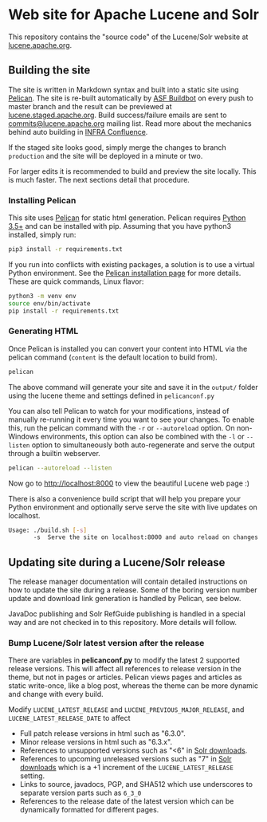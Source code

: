 # Web site for Apache Lucene and Solr

This repository contains the "source code" of the Lucene/Solr website at [lucene.apache.org](https://lucene.apache.org/).

## Building the site

The site is written in Markdown syntax and built into a static site using [Pelican][1]. The site is re-built automatically by [ASF Buildbot][5] on every push to master branch and the result can be previewed at [lucene.staged.apache.org][6]. Build success/failure emails are sent to [commits@lucene.apache.org][7] mailing list. Read more about the mechanics behind auto building in [INFRA Confluence][8].
 
If the staged site looks good, simply merge the changes to branch `production` and the site will be deployed in a minute or two.

For larger edits it is recommended to build and preview the site locally. This is much faster. The next sections detail that procedure.

### Installing Pelican

This site uses [Pelican][1] for static html generation. Pelican requires [Python 3.5+][4] and can be installed with pip. Assuming that you have python3 installed, simply run:

```sh
pip3 install -r requirements.txt
```

If you run into conflicts with existing packages, a solution is to use a virtual Python environment. See the [Pelican installation page][2] for more details. These are quick commands, Linux flavor:

```sh
python3 -m venv env
source env/bin/activate
pip install -r requirements.txt
```

### Generating HTML

Once Pelican is installed you can convert your content into HTML via the pelican command (`content` is the default location to build from).

```sh
pelican
```

The above command will generate your site and save it in the `output/` folder using the lucene theme and settings defined in `pelicanconf.py`

You can also tell Pelican to watch for your modifications, instead of manually re-running it every time you want to see your changes. To enable this, run the pelican command with the `-r` or `--autoreload` option. On non-Windows environments, this option can also be combined with the `-l` or `--listen` option to simultaneously both auto-regenerate and serve the output through a builtin webserver.

```sh
pelican --autoreload --listen
```

Now go to <http://localhost:8000> to view the beautiful Lucene web page :)

There is also a convenience build script that will help you prepare your Python environment and optionally serve serve the site with live updates on localhost.

```sh
Usage: ./build.sh [-s]
       -s  Serve the site on localhost:8000 and auto reload on changes
```

## Updating site during a Lucene/Solr release

The release manager documentation will contain detailed instructions on how to update the site during a release. Some of the boring version number update and download link generation is handled by Pelican, see below.

JavaDoc publishing and Solr RefGuide publishing is handled in a special way and are not checked in to this repository. More details will follow. 

### Bump Lucene/Solr latest version after the release

There are variables in **pelicanconf.py** to modify the latest 2 supported release versions. This will affect all references to release version in the theme, but not in pages or articles. Pelican views pages and articles as static write-once, like a blog post, whereas the theme can be more dynamic and change with every build.

Modify `LUCENE_LATEST_RELEASE` and `LUCENE_PREVIOUS_MAJOR_RELEASE`, and
`LUCENE_LATEST_RELEASE_DATE` to affect

* Full patch release versions in html such as "6.3.0".
* Minor release versions in html such as "6.3.x".
* References to unsupported versions such as "<6" in [Solr downloads][3].
* References to upcoming unreleased versions such as "7" in [Solr downloads][3]
  which is a +1 increment of the `LUCENE_LATEST_RELEASE` setting.
* Links to source, javadocs, PGP, and SHA512 which use underscores to separate
  version parts such as `6_3_0`
* References to the release date of the latest version which can be dynamically
  formatted for different pages.

[1]: https://blog.getpelican.com/
[2]: https://docs.getpelican.com/en/stable/install.html
[3]: https://lucene.apache.org/solr/downloads.html#about-versions-and-support
[4]: https://www.python.org/downloads/
[5]: https://ci2.apache.org/#/builders/3
[6]: https://lucene.staged.apache.org
[7]: https://lists.apache.org/list.html?commits@lucene.apache.org
[8]: https://wiki.apache.org/confluence/display/INFRA/.asf.yaml+features+for+git+repositories